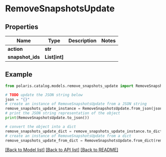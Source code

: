 <!--

 Copyright (c) 2024 Snowflake Computing Inc.
 
 Licensed under the Apache License, Version 2.0 (the "License");
 you may not use this file except in compliance with the License.
 You may obtain a copy of the License at
 
      http://www.apache.org/licenses/LICENSE-2.0
 
 Unless required by applicable law or agreed to in writing, software
 distributed under the License is distributed on an "AS IS" BASIS,
 WITHOUT WARRANTIES OR CONDITIONS OF ANY KIND, either express or implied.
 See the License for the specific language governing permissions and
 limitations under the License.

-->
# RemoveSnapshotsUpdate

## Properties

Name | Type | Description | Notes
------------ | ------------- | ------------- | -------------
**action** | **str** |  | 
**snapshot_ids** | **List[int]** |  | 

## Example

```python
from polaris.catalog.models.remove_snapshots_update import RemoveSnapshotsUpdate

# TODO update the JSON string below
json = "{}"
# create an instance of RemoveSnapshotsUpdate from a JSON string
remove_snapshots_update_instance = RemoveSnapshotsUpdate.from_json(json)
# print the JSON string representation of the object
print(RemoveSnapshotsUpdate.to_json())

# convert the object into a dict
remove_snapshots_update_dict = remove_snapshots_update_instance.to_dict()
# create an instance of RemoveSnapshotsUpdate from a dict
remove_snapshots_update_from_dict = RemoveSnapshotsUpdate.from_dict(remove_snapshots_update_dict)
```
[[Back to Model list]](../README.md#documentation-for-models) [[Back to API list]](../README.md#documentation-for-api-endpoints) [[Back to README]](../README.md)


